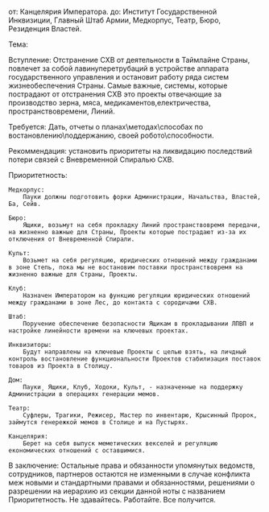 от: 
    Канцелярия Императора.
до: 
    Институт Государственной Инквизиции, Главный Штаб Армии, Медкорпус, Театр, Бюро, Резиденция Властей.
    
Тема:

Вступление: 
    Отстранение СХВ от деятельности в Таймлайне Страны, повлечет за собой лавинуперетрубаций в устройстве аппарата государственного управления и остановит работу ряда систем жизнеобеспечения Страны. Самые важные, системы, которые пострадают от отстранения СХВ это проекты отвечающие за производство зерна, мяса, медикаментов,електричества, пространствовремени, Линий. 

Требуется: 
    Дать, отчеты о планах\методах\способах по востановлению\поддержанию, своей робото\способности.

Рекоммендация: 
    установить приоритеты на ликвидацию последствий потери связей с Вневременной Спиралью СХВ.

Приоритетность: 

    Медкорпус: 
        Пауки должны подготовить форки Администрации, Начальства, Властей, Ба, Сейв.

    Бюро: 
        Ящики, возьмут на себя прокладку Линий пространствовремя передачи, на жизненно важные для Страны, Проекты которые пострадают из-за их отключения от Вневременной Спирали.

    Культ: 
        Возьмет на себя регуляцию, юридических отношений между гражданами в зоне Степь, пока мы не востановим поставки пространствовремя на жизненно важные для Страны, Проекты.
    
    Клуб: 
        Назначен Императором на функцию регуляции юридических отношений между гражданами в зоне Лес, до контакта с сородичами СХВ.

    Штаб: 
        Поручение обеспечение безопасности Ящикам в прокладывании ЛПВП и настройке линейности времени на ключевых проектах.

    Инквизиторы: 
        Будут направлены на ключевые Проекты с целью взять, на личдный контроль востановление функциональности Проектов стабилизация поставок товаров из Проекта в Столицу.

    Дом: 
        Пауки¸ Ящики, Клуб, Ходоки, Культ, - назначенные на поддержку Администрации в операциях генерации мемов.

    Театр: 
        Суфлеры, Трагики, Режисер, Мастер по инвентарю, Крысинный Пророк, займутся генережкой мемов в Столице и на Пустырях.
    
    Канцелярия: 
        Берет на себя выпуск меметических векселей и регуляцию економических отношений с оставшимися.

В заключение: 
    Остальные права и обязанности упомянутых ведомств, сотрудников, партнеров остаются не изменными в случае конфликта меж новыми и стандартными правами и обязанностями, решениями о разрешении на иерархию из секции данной ноты с названием Приоритетность. Не здавайтесь. Работайте. Все получится.


